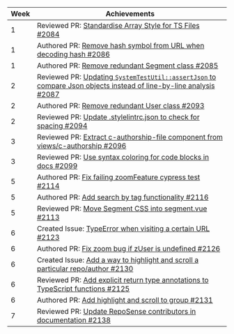 | Week | Achievements                                                                                                                                                          |
| ---- | --------------------------------------------------------------------------------------------------------------------------------------------------------------------- |
| 1    | Reviewed PR: [Standardise Array Style for TS Files #2084](https://github.com/reposense/RepoSense/pull/2084)                                                           |
| 1    | Authored PR: [Remove hash symbol from URL when decoding hash #2086](https://github.com/reposense/RepoSense/pull/2086)                                                 |
| 1    | Authored PR: [Remove redundant Segment class #2085](https://github.com/reposense/RepoSense/pull/2085)                                                                 |
| 2    | Reviewed PR: [Updating `SystemTestUtil::assertJson` to compare Json objects instead of line-by-line analysis #2087](https://github.com/reposense/RepoSense/pull/2087) |
| 2    | Authored PR: [Remove redundant User class #2093](https://github.com/reposense/RepoSense/pull/2093)                                                                    |
| 2    | Reviewed PR: [Update .stylelintrc.json to check for spacing #2094](https://github.com/reposense/RepoSense/pull/2094)                                                  |
| 3    | Reviewed PR: [Extract c-authorship-file component from views/c-authorship #2096](https://github.com/reposense/RepoSense/pull/2096)                                    |
| 3    | Reviewed PR: [Use syntax coloring for code blocks in docs #2099](https://github.com/reposense/RepoSense/pull/2099)                                                    |
| 5    | Authored PR: [Fix failing zoomFeature cypress test #2114](https://github.com/reposense/RepoSense/pull/2114)                                                           |
| 5    | Authored PR: [Add search by tag functionality #2116](https://github.com/reposense/RepoSense/pull/2116)                                                                |
| 5    | Reviewed PR: [Move Segment CSS into segment.vue #2113](https://github.com/reposense/RepoSense/pull/2113)                                                              |
| 6    | Created Issue: [TypeError when visiting a certain URL #2123](https://github.com/reposense/RepoSense/issues/2123)                                                      |
| 6    | Authored PR: [Fix zoom bug if zUser is undefined #2126](https://github.com/reposense/RepoSense/pull/2126)                                                             |
| 6    | Created Issue: [Add a way to highlight and scroll a particular repo/author #2130](https://github.com/reposense/RepoSense/issues/2130)                                 |
| 6    | Reviewed PR: [Add explicit return type annotations to TypeScript functions #2125](https://github.com/reposense/RepoSense/pull/2125)                                   |
| 6    | Authored PR: [Add highlight and scroll to group #2131](https://github.com/reposense/RepoSense/pull/2131)                                                              |
| 7    | Reviewed PR: [Update RepoSense contributors in documentation #2138](https://github.com/reposense/RepoSense/pull/2138)                                                 |
